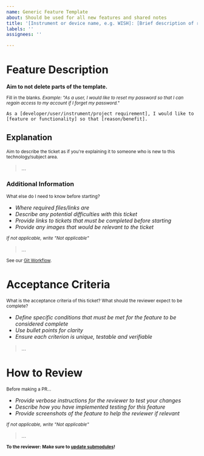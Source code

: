 ```yaml
---
name: Generic Feature Template
about: Should be used for all new features and shared notes
title: '[Instrument or device name, e.g. WISH]: [Brief description of request]'
labels: ''
assignees: ''

---
```


# Feature Description

**Aim to not delete parts of the template.**

<sub>Fill in the blanks. _Example: "As a user, I would like to reset my password so that I can regain access to my account if I forget my password."_</sub>

[comment]: <> (FILL IN BELOW)
~~~
As a [developer/user/instrument/project requirement], I would like to [feature or functionality] so that [reason/benefit].
~~~

## Explanation
<sub>Aim to describe the ticket as if you're explaining it to someone who is new to this technology/subject area.</sub>

[comment]: <> (FILL IN BELOW)
> ...

### Additional Information

<sub>What else do I need to know before starting?</sub>

- _Where required files/links are_
- _Describe any potential difficulties with this ticket_
- _Provide links to tickets that must be completed before starting_
- _Provide any images that would be relevant to the ticket_

<sub>_If not applicable, write "Not applicable"_</sub>

[comment]: <> (FILL IN BELOW)
> ...

<sub>See our [Git Workflow](https://isiscomputinggroup.github.io/ibex_developers_manual/processes/git_and_github/Git-workflow.html).</sub>

# Acceptance Criteria
<sub>What is the acceptance criteria of this ticket? What should the reviewer expect to be complete?</sub>
- _Define specific conditions that must be met for the feature to be considered complete_
- _Use bullet points for clarity_
- _Ensure each criterion is unique, testable and verifiable_

[comment]: <> (FILL IN BELOW)
> ...

# How to Review
<sub>Before making a PR... </sub>
- _Provide verbose instructions for the reviewer to test your changes_
- _Describe how you have implemented testing for this feature_
- _Provide screenshots of the feature to help the reviewer if relevant_

<sub>_If not applicable, write "Not applicable"_</sub>

[comment]: <> (FILL IN BELOW)
> ...

<sub>**To the reviewer: Make sure to [update submodules](https://isiscomputinggroup.github.io/ibex_developers_manual/processes/git_and_github/Git-workflow.html)!** </sub>
